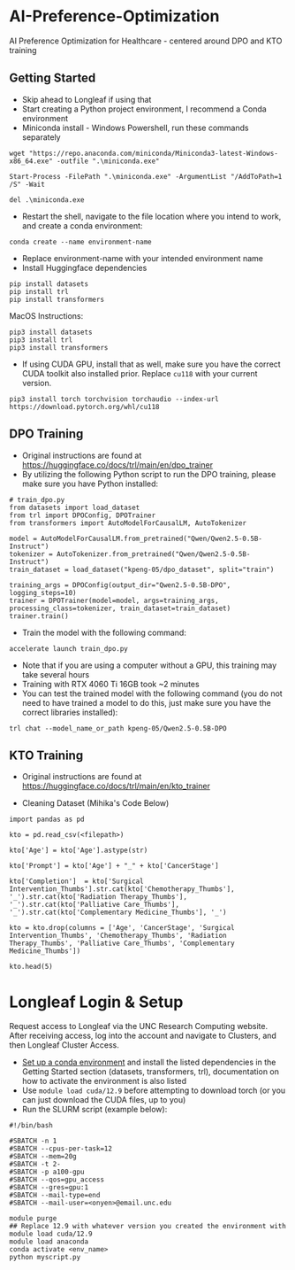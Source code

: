 # AI-Preference-Optimization
AI Preference Optimization for Healthcare - centered around DPO and KTO training

## Getting Started
 - Skip ahead to Longleaf if using that
 - Start creating a Python project environment, I recommend a Conda environment
 - Miniconda install - Windows Powershell, run these commands separately
```
wget "https://repo.anaconda.com/miniconda/Miniconda3-latest-Windows-x86_64.exe" -outfile ".\miniconda.exe"
```
```
Start-Process -FilePath ".\miniconda.exe" -ArgumentList "/AddToPath=1 /S" -Wait
```
```
del .\miniconda.exe
```
 - Restart the shell, navigate to the file location where you intend to work, and create a conda environment:
```
conda create --name environment-name
```
 - Replace environment-name with your intended environment name
 - Install Huggingface dependencies
```
pip install datasets
pip install trl
pip install transformers
```
MacOS Instructions:
```
pip3 install datasets
pip3 install trl
pip3 install transformers
```
 - If using CUDA GPU, install that as well, make sure you have the correct CUDA toolkit also installed prior. Replace `cu118` with your current version.
```
pip3 install torch torchvision torchaudio --index-url https://download.pytorch.org/whl/cu118
```

## DPO Training
 - Original instructions are found at https://huggingface.co/docs/trl/main/en/dpo_trainer
 - By utilizing the following Python script to run the DPO training, please make sure you have Python installed:
```
# train_dpo.py
from datasets import load_dataset
from trl import DPOConfig, DPOTrainer
from transformers import AutoModelForCausalLM, AutoTokenizer

model = AutoModelForCausalLM.from_pretrained("Qwen/Qwen2.5-0.5B-Instruct")
tokenizer = AutoTokenizer.from_pretrained("Qwen/Qwen2.5-0.5B-Instruct")
train_dataset = load_dataset("kpeng-05/dpo_dataset", split="train")

training_args = DPOConfig(output_dir="Qwen2.5-0.5B-DPO", logging_steps=10)
trainer = DPOTrainer(model=model, args=training_args, processing_class=tokenizer, train_dataset=train_dataset)
trainer.train()
```
 - Train the model with the following command:
```
accelerate launch train_dpo.py
```
 - Note that if you are using a computer without a GPU, this training may take several hours
 - Training with RTX 4060 Ti 16GB took ~2 minutes
 - You can test the trained model with the following command (you do not need to have trained a model to do this, just make sure you have the correct libraries installed):
```
trl chat --model_name_or_path kpeng-05/Qwen2.5-0.5B-DPO
```

## KTO Training
 - Original instructions are found at https://huggingface.co/docs/trl/main/en/kto_trainer

 - Cleaning Dataset (Mihika's Code Below)
```
import pandas as pd

kto = pd.read_csv(<filepath>)

kto['Age'] = kto['Age'].astype(str)

kto['Prompt'] = kto['Age'] + "_" + kto['CancerStage']

kto['Completion']  = kto['Surgical Intervention_Thumbs'].str.cat(kto['Chemotherapy_Thumbs'], '_').str.cat(kto['Radiation Therapy_Thumbs'], '_').str.cat(kto['Palliative Care_Thumbs'], '_').str.cat(kto['Complementary Medicine_Thumbs'], '_')

kto = kto.drop(columns = ['Age', 'CancerStage', 'Surgical Intervention_Thumbs', 'Chemotherapy_Thumbs', 'Radiation Therapy_Thumbs', 'Palliative Care_Thumbs', 'Complementary Medicine_Thumbs'])

kto.head(5)
```
# Longleaf Login & Setup
Request access to Longleaf via the UNC Research Computing website. After receiving access, log into the account and navigate to Clusters, and then Longleaf Cluster Access.
 - [Set up a conda environment](https://help.rc.unc.edu/python-packages/#conda) and install the listed dependencies in the Getting Started section (datasets, transformers, trl), documentation on how to activate the environment is also listed
 - Use `module load cuda/12.9` before attempting to download torch (or you can just download the CUDA files, up to you)
 - Run the SLURM script (example below):
```
#!/bin/bash

#SBATCH -n 1
#SBATCH --cpus-per-task=12
#SBATCH --mem=20g
#SBATCH -t 2-
#SBATCH -p a100-gpu
#SBATCH --qos=gpu_access
#SBATCH --gres=gpu:1
#SBATCH --mail-type=end
#SBATCH --mail-user=<onyen>@email.unc.edu

module purge
## Replace 12.9 with whatever version you created the environment with
module load cuda/12.9
module load anaconda
conda activate <env_name>
python myscript.py
